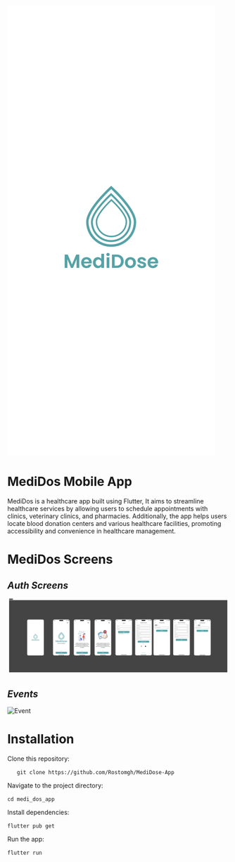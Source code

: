 

![FirstPic](assets/Readme/First.png)
# MediDos Mobile App
MediDos is a healthcare app built using Flutter, 
 It aims to streamline healthcare services by allowing users to schedule appointments with clinics, veterinary clinics, and pharmacies. Additionally, the app helps users locate blood donation centers and various healthcare facilities, promoting accessibility and convenience in healthcare management.
# MediDos Screens
## *Auth Screens*
![AuthPic](assets/Readme/Auth.png)
## *Events*
![Event](assets/Readme/Event.png)
# Installation
Clone this repository:
```
   git clone https://github.com/Rostomgh/MediDose-App
   ```
Navigate to the project directory:
```
cd medi_dos_app
```   
Install dependencies:
```
flutter pub get
```
Run the app:
```
flutter run
```


 







